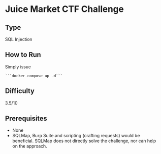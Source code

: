 # Juice Market CTF Challenge

## Type
SQL Injection

## How to Run
Simply issue 

    ```docker-compose up -d```

## Difficulty
3.5/10

## Prerequisites
- None
- SQLMap, Burp Suite and scripting (crafting requests) would be beneficial. SQLMap does not directly solve the challenge, nor can help on the approach.

